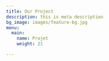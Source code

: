 ```yaml
---
title: Our Project
description: this is meta description
bg_image: images/feature-bg.jpg
menu:
  main:
    name: Projet
    weight: 21

---
```

